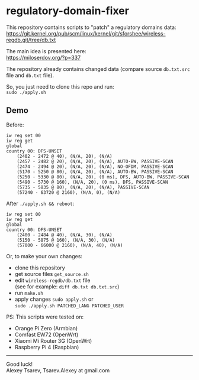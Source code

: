 # regulatory-domain-fixer
This repository contains scripts to "patch" a regulatory domains data:  
https://git.kernel.org/pub/scm/linux/kernel/git/sforshee/wireless-regdb.git/tree/db.txt

The main idea is presented here:  
https://miloserdov.org/?p=337

The repository already contains changed data
(compare source `db.txt.src` file and `db.txt` file).

So, you just need to clone this repo and run:  
`sudo ./apply.sh`

## Demo
Before:
````
iw reg set 00
iw reg get
global
country 00: DFS-UNSET
    (2402 - 2472 @ 40), (N/A, 20), (N/A)
    (2457 - 2482 @ 20), (N/A, 20), (N/A), AUTO-BW, PASSIVE-SCAN
    (2474 - 2494 @ 20), (N/A, 20), (N/A), NO-OFDM, PASSIVE-SCAN
    (5170 - 5250 @ 80), (N/A, 20), (N/A), AUTO-BW, PASSIVE-SCAN
    (5250 - 5330 @ 80), (N/A, 20), (0 ms), DFS, AUTO-BW, PASSIVE-SCAN
    (5490 - 5730 @ 160), (N/A, 20), (0 ms), DFS, PASSIVE-SCAN
    (5735 - 5835 @ 80), (N/A, 20), (N/A), PASSIVE-SCAN
    (57240 - 63720 @ 2160), (N/A, 0), (N/A)
````

After `./apply.sh && reboot`:
````
iw reg set 00
iw reg get
global
country 00: DFS-UNSET
    (2400 - 2484 @ 40), (N/A, 30), (N/A)
    (5150 - 5875 @ 160), (N/A, 30), (N/A)
    (57000 - 66000 @ 2160), (N/A, 40), (N/A)
````

Or, to make your own changes:
- clone this repository
- get source files `get_source.sh`
- edit `wireless-regdb/db.txt` file  
  (see for example: `diff db.txt db.txt.src`)
- run `make.sh`
- apply changes `sudo apply.sh` or  
  `sudo ./apply.sh PATCHED_LANG PATCHED_USER`

PS: This scripts were tested on:
- Orange Pi Zero (Armbian)
- Comfast EW72 (OpenWrt)
- Xiaomi Mi Router 3G (OpenWrt)
- Raspberry Pi 4 (Raspbian)

---
Good luck!  
Alexey Tsarev, Tsarev.Alexey at gmail.com
